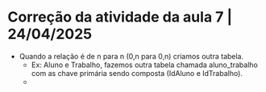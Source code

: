 # Correção da atividade da aula 7 | 24/04/2025

- Quando a relação é de n para n (0,n para 0,n) criamos outra tabela.
  - Ex: Aluno e Trabalho, fazemos outra tabela chamada aluno_trabalho com as chave primária sendo composta (IdAluno e IdTrabalho).
  -   
